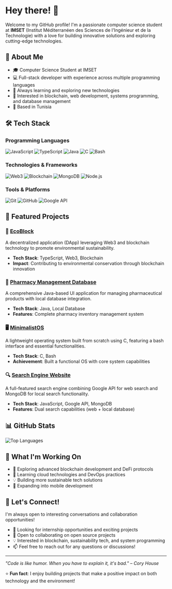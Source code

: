 # Hey there! 👋

Welcome to my GitHub profile! I'm a passionate computer science student at **IMSET** (Institut Méditerranéen des Sciences de l'Ingénieur et de la Technologie) with a love for building innovative solutions and exploring cutting-edge technologies.

## 🚀 About Me

- 🎓 Computer Science Student at IMSET
- 💻 Full-stack developer with experience across multiple programming languages
- 🌱 Always learning and exploring new technologies
- 🔭 Interested in blockchain, web development, systems programming, and database management
- 📍 Based in Tunisia

## 🛠️ Tech Stack

### Programming Languages
![JavaScript](https://img.shields.io/badge/-JavaScript-F7DF1E?style=flat-square&logo=javascript&logoColor=black)
![TypeScript](https://img.shields.io/badge/-TypeScript-3178C6?style=flat-square&logo=typescript&logoColor=white)
![Java](https://img.shields.io/badge/-Java-007396?style=flat-square&logo=java&logoColor=white)
![C](https://img.shields.io/badge/-C-A8B9CC?style=flat-square&logo=c&logoColor=black)
![Bash](https://img.shields.io/badge/-Bash-4EAA25?style=flat-square&logo=gnu-bash&logoColor=white)

### Technologies & Frameworks
![Web3](https://img.shields.io/badge/-Web3-F16822?style=flat-square&logo=web3.js&logoColor=white)
![Blockchain](https://img.shields.io/badge/-Blockchain-121D33?style=flat-square&logo=blockchain.com&logoColor=white)
![MongoDB](https://img.shields.io/badge/-MongoDB-47A248?style=flat-square&logo=mongodb&logoColor=white)
![Node.js](https://img.shields.io/badge/-Node.js-339933?style=flat-square&logo=node.js&logoColor=white)

### Tools & Platforms
![Git](https://img.shields.io/badge/-Git-F05032?style=flat-square&logo=git&logoColor=white)
![GitHub](https://img.shields.io/badge/-GitHub-181717?style=flat-square&logo=github&logoColor=white)
![Google API](https://img.shields.io/badge/-Google%20API-4285F4?style=flat-square&logo=google&logoColor=white)

## 🎯 Featured Projects

### 🌿 [EcoBlock](https://github.com/SedikDarragi/EcoBlock)
A decentralized application (DApp) leveraging Web3 and blockchain technology to promote environmental sustainability.
- **Tech Stack**: TypeScript, Web3, Blockchain
- **Impact**: Contributing to environmental conservation through blockchain innovation

### 💊 [Pharmacy Management Database](https://github.com/SedikDarragi/Pharmacy-Management-Database)
A comprehensive Java-based UI application for managing pharmaceutical products with local database integration.
- **Tech Stack**: Java, Local Database
- **Features**: Complete pharmacy inventory management system

### 🖥️ [MinimalistOS](https://github.com/SedikDarragi/MInimalistOS)
A lightweight operating system built from scratch using C, featuring a bash interface and essential functionalities.
- **Tech Stack**: C, Bash
- **Achievement**: Built a functional OS with core system capabilities

### 🔍 [Search Engine Website](https://github.com/SedikDarragi/Search-Engine-website)
A full-featured search engine combining Google API for web search and MongoDB for local search functionality.
- **Tech Stack**: JavaScript, Google API, MongoDB
- **Features**: Dual search capabilities (web + local database)

## 📊 GitHub Stats

![Top Languages](https://github-readme-stats.vercel.app/api/top-langs/?username=SedikDarragi&layout=compact&theme=dark&hide_border=true)

## 🎯 What I'm Working On

- 🔭 Exploring advanced blockchain development and DeFi protocols
- 🌱 Learning cloud technologies and DevOps practices
- 💡 Building more sustainable tech solutions
- 📱 Expanding into mobile development

## 💬 Let's Connect!

I'm always open to interesting conversations and collaboration opportunities!

- 💼 Looking for internship opportunities and exciting projects
- 🤝 Open to collaborating on open source projects
- 💡 Interested in blockchain, sustainability tech, and system programming
- 📫 Feel free to reach out for any questions or discussions!

---

*"Code is like humor. When you have to explain it, it's bad." – Cory House*

⭐ **Fun fact**: I enjoy building projects that make a positive impact on both technology and the environment!

